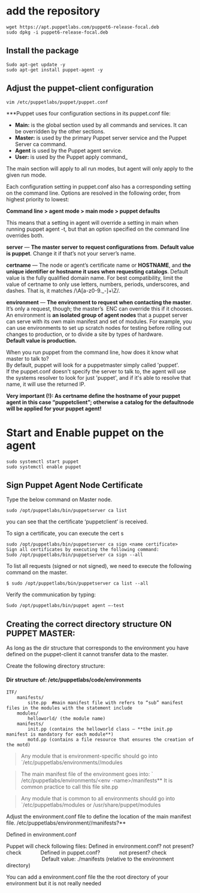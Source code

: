 # add the repository
```
wget https://apt.puppetlabs.com/puppet6-release-focal.deb
sudo dpkg -i puppet6-release-focal.deb
```

## Install the package

```
Sudo apt-get update -y  
sudo apt-get install puppet-agent -y
```

## Adjust the puppet-client configuration
```
vim /etc/puppetlabs/puppet/puppet.conf
```

***Puppet uses four configuration sections in its puppet.conf file:

- **Main:**
	is the global section used by all commands and services. It can be overridden by the other sections.
- **Master:**
	is used by the primary Puppet server service and the Puppet Server ca command.
- **Agent**
	is used by the Puppet agent service.
- **User:**
	is used by the Puppet apply command_

The main section will apply to all run modes, but agent will only apply to the given run mode.

Each configuration setting in puppet.conf also has a corresponding setting on the command line. Options are resolved in the following order, from highest priority to lowest:

**Command line > agent mode > main mode > puppet defaults**

This means that a setting in agent will override a setting in main when running puppet agent -t, but that an option specified on the command line overrides both.






**server** — **The master server to request configurations from**. **Default value is puppet**. Change it if that’s not your server’s name.

**certname** — The node or agent’s certificate name or **HOSTNAME**, and **the unique identifier or hostname it uses when requesting catalogs**. Default value is the fully qualified domain name. For best compatibility, limit the value of certname to only use letters, numbers, periods, underscores, and dashes. That is, it matches /\A[a-z0-9._-]+\Z/.

**environment** — **The environment to request when contacting the master**. It’s only a request, though; the master’s  ENC can override this if it chooses.  
An environment is **an isolated group of agent nodes** that a puppet server can serve with its own main manifest and set of modules. For example, you can use environments to set up scratch nodes for testing before rolling out changes to production, or to divide a site by types of hardware.  
**Default value is production.**

When you run puppet from the command line, how does it know what master to talk to?  
By default, puppet will look for a puppetmaster simply called 'puppet'.  
If the puppet.conf doesn't specify the server to talk to, the agent will use the systems resolver to look for just 'puppet', and if it's able to resolve that name, it will use the returned IP.



**Very important (!): As certname define the hostname of your puppet agent in this case “puppetclient”; otherwise a catalog for the defaultnode will be applied for your puppet agent!**


# Start and Enable puppet on the agent
```
sudo systemctl start puppet  
sudo systemctl enable puppet
```


## Sign Puppet Agent Node Certificate

Type the below command on Master node.

```
sudo /opt/puppetlabs/bin/puppetserver ca list
```

you can see that the certificate ‘puppetclient’ is received.

To sign a certificate, you can execute the cert s

```
sudo /opt/puppetlabs/bin/puppetserver ca sign <name certificate>
Sign all certificates by executing the following command:
Sudo /opt/puppetlabs/bin/puppetserver ca sign --all
```


To list all requests (signed or not signed), we need to execute the following command on the master.

```
$ sudo /opt/puppetlabs/bin/puppetserver ca list --all
```

Verify the communication by typing:
```
Sudo /opt/puppetlabs/bin/puppet agent –-test
```



## Creating the correct directory structure ON PUPPET MASTER:

As long as the dir structure that corresponds to the environment you have defined on the puppet-client it cannot transfer data to the master.

Create the following directory structure:
#### Dir structure of:  /etc/puppetlabs/code/environments

```
ITF/
	manifests/
		site.pp  #main manifest file with refers to “sub” manifest files in the modules with the statement include
	modules/
		helloworld/ (the module name)
	manifests/
		init.pp (contains the helloworld class – **the init.pp manifest is mandatory for each module**)
		motd.pp (contains a file resource that ensures the creation of the motd)

```


>Any module that is environment-specific should go into `/etc/puppetlabs/environments/<env>/modules

>The main manifest file of the environment goes into:
` /etc/puppetlabs/environments/<env -name>/manifests**
> It is common practice to call this file site.pp



>Any module that is common to all environments should go into
>`/etc/puppetlabs/modules or /usr/share/puppet/modules


Adjust the environment.conf file to define the location of the main manifest file.
/etc/puppetlabs/environment/<env>/manifests?**

Defined in environment.conf

Puppet will check following files:
Defined in environment.conf?
	not present?
		check
	            Defined in puppet.conf?
		            not present?
				check
		                        Default value: ./manifests (relative to the environment directory)

You can add a environment.conf file the the root directory of your environment but it is not really needed